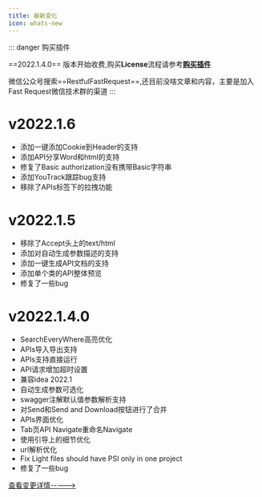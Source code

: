 ```yaml
---
title: 最新变化
icon: whats-new
---
```


::: danger 购买插件

==2022.1.4.0== 版本开始收费,购买**License**流程请参考[**购买插件**](./buy.md)

微信公众号搜索==RestfulFastRequest==,还目前没啥文章和内容，主要是加入Fast Request微信技术群的渠道 
:::

# v2022.1.6<Badge text="收费" type="warn"/>
* 添加一键添加Cookie到Header的支持
* 添加API分享Word和html的支持
* 修复了Basic authorization没有携带Basic字符串
* 添加YouTrack跟踪bug支持
* 移除了APIs标签下的拉拽功能

# v2022.1.5<Badge text="收费" type="warn"/>
* 移除了Accept头上的text/html
* 添加对自动生成参数描述的支持
* 添加一键生成API文档的支持
* 添加单个类的API整体预览
* 修复了一些bug

# v2022.1.4.0<Badge text="收费" type="warn"/>

* SearchEveryWhere高亮优化
* APIs导入导出支持
* APIs支持直接运行
* API请求增加超时设置
* 兼容idea 2022.1
* 自动生成参数可选化
* swagger注解默认值参数解析支持
* 对Send和Send and Download按钮进行了合并
* APIs界面优化
* Tab页API Navigate重命名Navigate
* 使用引导上的细节优化
* url解析优化
* Fix Light files should have PSI only in one project
* 修复了一些bug

[查看变更详情----->](./history.md)